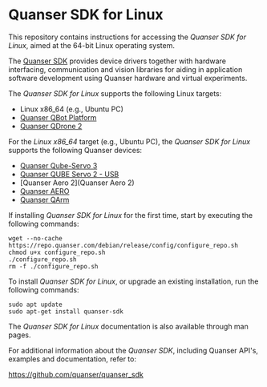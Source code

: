 # Quanser SDK for Linux
This repository contains instructions for accessing the *Quanser SDK for Linux*, aimed at the 64-bit Linux operating system. 

The [Quanser SDK](https://github.com/quanser/quanser_sdk) provides device drivers together with hardware interfacing, communication and vision libraries for aiding in application software development using Quanser hardware and virtual experiments.



The *Quanser SDK for Linux* supports the following Linux targets: 
- Linux x86_64 (e.g., Ubuntu PC)
- [Quanser QBot Platform](https://www.quanser.com/products/qbot-platform/)
- [Quanser QDrone 2](https://www.quanser.com/products/qdrone-2/)



For the *Linux x86_64* target (e.g., Ubuntu PC), the *Quanser SDK for Linux* supports the following Quanser devices:

- [Quanser Qube-Servo 3](https://www.quanser.com/products/qube-servo-3/)
- [Quanser QUBE Servo 2 - USB](https://www.quanser.com/products/qube-servo-2/)
- [Quanser Aero 2](Quanser Aero 2)
- [Quanser AERO](https://www.quanser.com/products/quanser-aero/)
- [Quanser QArm](https://www.quanser.com/products/qarm/)



If installing *Quanser SDK for Linux* for the first time, start by executing the following commands: 

```
wget --no-cache https://repo.quanser.com/debian/release/config/configure_repo.sh
chmod u+x configure_repo.sh
./configure_repo.sh
rm -f ./configure_repo.sh
```



To install *Quanser SDK for Linux*, or upgrade an existing installation, run the following commands:

```
sudo apt update
sudo apt-get install quanser-sdk
```



The *Quanser SDK for Linux* documentation is also available through man pages.



For additional information about the *Quanser SDK*, including Quanser API's, examples and documentation, refer to:

https://github.com/quanser/quanser_sdk

